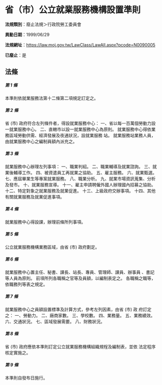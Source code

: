 # 省（市）公立就業服務機構設置準則

**法規類別**：廢止法規＞行政院勞工委員會

**異動日期**：1999/06/29  

**法規網址**：https://law.moj.gov.tw/LawClass/LawAll.aspx?pcode=N0090005

**已廢止**：是



## 法條
##### 第 1 條
本準則依就業服務法第十二條第二項規定訂定之。

##### 第 2 條
省 (市) 政府符合左列條件者，得設就業服務中心：
一、省以每一百萬個勞動力設一就業服務中心。
二、直轄市以設一就業服務中心為原則。
就業服務中心得依業務區域勞動供需、經濟發展及夜通狀況，設就業服務
站。
就業服務站業務人員，由就業服務中心之編制員額內派充之。


##### 第 3 條
就業服務中心辦理左列事項：
一、職業判紹。
二、職業輔導及就業諮詢。
三、就業後輔導工作。
四、被資遣員工再就業之協助。
五、雇主服務。
六、就業甄選。
七、應屆畢業生等專案就業服務。
八、職業分析。
九、就業市場資訊蒐集、分析及發市。
十、就業服務宣導。
十一、雇主申請聘僱外國人辦理國內招募之協助。
十二、特定對象之就業服務及就業促進。
十三、上級政府交辦事項。
十四、其他有關就業服務及就業促進事項。

##### 第 4 條
就業服務中心得設課，辦理前條所列事項。

##### 第 5 條
公立就業服務機構業務區域，由省 (市) 政府劃定。

##### 第 6 條
就業服務中心置主任、秘書、課長、站長、專員、管理師、課員、辦事員
、書記等人員為原則。
前項所列各職稱之官等及員額，以編制表定之。
各職稱之職等，依職務列等表之規定。

##### 第 7 條
就業服務中心之員額設置標準及計算方式，參考左列因素，由省 (市) 政
府訂定之：
一、勞動力。
二、廠商家數。
三、學校數。
四、業務量。
五、業務績效。
六、交通狀況。
七、區域發展需要。
八、財務狀況。


##### 第 8 條
省 (市) 政府應依本準則訂定公立就業服務機構組織規桯及編制表，並依
法定程序核定實施之。

##### 第 9 條
本準則自發布日施行。


